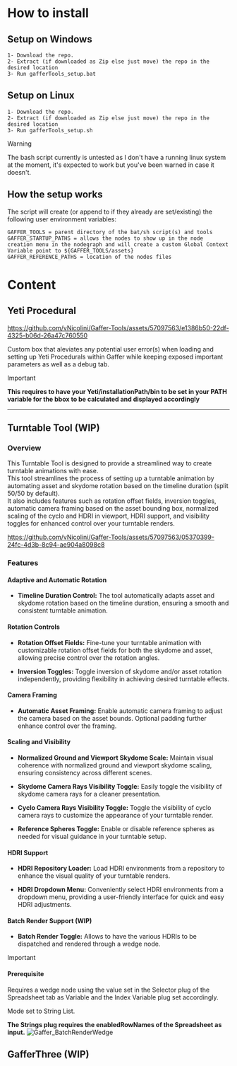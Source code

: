 # How to install

## Setup on Windows
```
1- Download the repo.
2- Extract (if downloaded as Zip else just move) the repo in the desired location
3- Run gafferTools_setup.bat
```

## Setup on Linux
```
1- Download the repo.
2- Extract (if downloaded as Zip else just move) the repo in the desired location
3- Run gafferTools_setup.sh
```
>[!WARNING]
>The bash script currently is untested as I don't have a running linux system at the moment, it's expected to work but you've been warned in case it doesn't.

## How the setup works

The script will create (or append to if they already are set/existing) the following user environment variables:
```
GAFFER_TOOLS = parent directory of the bat/sh script(s) and tools
GAFFER_STARTUP_PATHS = allows the nodes to show up in the node creation menu in the nodegraph and will create a custom Global Context Variable point to ${GAFFER_TOOLS/assets}
GAFFER_REFERENCE_PATHS = location of the nodes files
```

# Content

## Yeti Procedural

https://github.com/vNicolini/Gaffer-Tools/assets/57097563/e1386b50-22df-4325-b06d-26a47c760550

Custom box that aleviates any potential user error(s) when loading and setting up Yeti Procedurals within Gaffer while keeping exposed important parameters as well as a debug tab.

>[!IMPORTANT]
>**This requires to have your Yeti/installationPath/bin to be set in your PATH variable for the bbox to be calculated and displayed accordingly**

---

## Turntable Tool (WIP)

### Overview

This Turntable Tool is designed to provide a streamlined way to create turntable animations with ease.  
This tool streamlines the process of setting up a turntable animation by automating asset and skydome rotation based on the timeline duration (split 50/50 by default).  
It also includes features such as rotation offset fields, inversion toggles, automatic camera framing based on the asset bounding box, normalized scaling of the cyclo and HDRI in viewport, HDRI support, and visibility toggles for enhanced control over your turntable renders.

https://github.com/vNicolini/Gaffer-Tools/assets/57097563/05370399-24fc-4d3b-8c94-ae904a8098c8

### Features  

#### Adaptive and Automatic Rotation  

- **Timeline Duration Control:** The tool automatically adapts asset and skydome rotation based on the timeline duration, ensuring a smooth and consistent turntable animation.  


#### Rotation Controls

- **Rotation Offset Fields:** Fine-tune your turntable animation with customizable rotation offset fields for both the skydome and asset, allowing precise control over the rotation angles.  

- **Inversion Toggles:** Toggle inversion of skydome and/or asset rotation independently, providing flexibility in achieving desired turntable effects.  


#### Camera Framing  

- **Automatic Asset Framing:** Enable automatic camera framing to adjust the camera based on the asset bounds. Optional padding further enhance control over the framing.  

#### Scaling and Visibility  

- **Normalized Ground and Viewport Skydome Scale:** Maintain visual coherence with normalized ground and viewport skydome scaling, ensuring consistency across different scenes.  

- **Skydome Camera Rays Visibility Toggle:** Easily toggle the visibility of skydome camera rays for a cleaner presentation.  

- **Cyclo Camera Rays Visibility Toggle:** Toggle the visibility of cyclo camera rays to customize the appearance of your turntable render.  

- **Reference Spheres Toggle:** Enable or disable reference spheres as needed for visual guidance in your turntable setup.  


#### HDRI Support  

- **HDRI Repository Loader:** Load HDRI environments from a repository to enhance the visual quality of your turntable renders.  

- **HDRI Dropdown Menu:** Conveniently select HDRI environments from a dropdown menu, providing a user-friendly interface for quick and easy HDRI adjustments.  


#### Batch Render Support (WIP)

- **Batch Render Toggle:**  Allows to have the various HDRIs to be dispatched and rendered through a wedge node.  

> [!IMPORTANT]
> #### Prerequisite
> Requires a wedge node using the value set in the Selector plug of the Spreadsheet tab as Variable and the Index Variable plug set accordingly.
>
> Mode set to String List.
>
>**The Strings plug requires the enabledRowNames of the Spreadsheet as input.**
![Gaffer_BatchRenderWedge](https://github.com/vNicolini/Gaffer-Tools/assets/57097563/871fa3a8-690f-4dc3-b222-0930fa267ba2)

## GafferThree (WIP)
